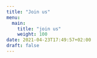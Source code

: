 ```yaml
---
title: "Join us"
menu:
  main:
    title: "join us"
    weight: 100
date: 2021-04-23T17:49:57+02:00
draft: false
---
```


